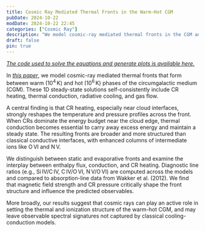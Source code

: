 ```yaml
---
title: Cosmic Ray Mediated Thermal Fronts in the Warm-Hot CGM
pubDate: 2024-10-22
modDate: 2024-10-22 22:45
categories: ["Cosmic Ray"]
description: "We model cosmic-ray mediated thermal fronts in the CGM and show how CR heating, conduction, and cooling combine to set their structure and line diagnostics."
draft: false
pin: true
---
```


[*The code used to solve the equations and generate plots is available here.*](https://github.com/hanjuezhu/cr_thermal_front)

In [*this paper*](https://arxiv.org/abs/2410.17252), we model cosmic-ray mediated thermal fronts that form between warm ($10^4$ K) and hot ($10^6$ K) phases of the circumgalactic medium (CGM). These 1D steady-state solutions self-consistently include CR heating, thermal conduction, radiative cooling, and gas flow.

A central finding is that CR heating, especially near cloud interfaces, strongly reshapes the temperature and pressure profiles across the front. When CRs dominate the energy budget near the cloud edge, thermal conduction becomes essential to carry away excess energy and maintain a steady state. The resulting fronts are broader and more structured than classical conductive interfaces, with enhanced columns of intermediate ions like O VI and N V.

We distinguish between static and evaporative fronts and examine the interplay between enthalpy flux, conduction, and CR heating. Diagnostic line ratios (e.g., Si IV/C IV, C IV/O VI, N V/O VI) are computed across the models and compared to absorption-line data from Wakker et al. (2012). We find that magnetic field strength and CR pressure critically shape the front structure and influence the predicted observables.

More broadly, our results suggest that cosmic rays can play an active role in setting the thermal and ionization structure of the warm-hot CGM, and may leave observable spectral signatures not captured by classical cooling-conduction models.